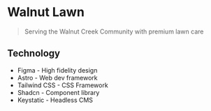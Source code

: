 # Walnut Lawn

> Serving the Walnut Creek Community with premium lawn care

## Technology

- Figma - High fidelity design
- Astro - Web dev framework
- Tailwind CSS - CSS Framework
- Shadcn - Component library
- Keystatic - Headless CMS
